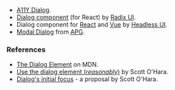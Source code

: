 - [A11Y Dialog](https://a11y-dialog.netlify.app).
- [Dialog component](https://www.radix-ui.com/primitives/docs/components/dialog) (for React) by [Radix UI](https://www.radix-ui.com).
- Dialog component for [React](https://headlessui.com/react/dialog) and [Vue](https://headlessui.com/v1/vue/dialog) by [Headless UI](https://headlessui.com).
- [Modal Dialog](https://www.w3.org/WAI/ARIA/apg/patterns/dialog-modal/examples/dialog/) from [APG](https://www.w3.org/WAI/ARIA/apg/).

### References

- [The Dialog Element](https://developer.mozilla.org/en-US/docs/Web/HTML/Element/dialog) on MDN.
- [Use the dialog element (_reasonably_)](https://www.scottohara.me/blog/2023/01/26/use-the-dialog-element.html) by Scott O'Hara.
- [Dialog's initial focus](https://github.com/whatwg/html/wiki/dialog--initial-focus,-a-proposal#:~:text=Otherwise%2C%20if%20nothing%20inside%20the%20dialog%20is%20tabbable%2C%20focus%20the%20dialog%20itself%2C%20so%20that%20at%20least%20something%20gets%20focused.) - a proposal by Scott O'Hara.
